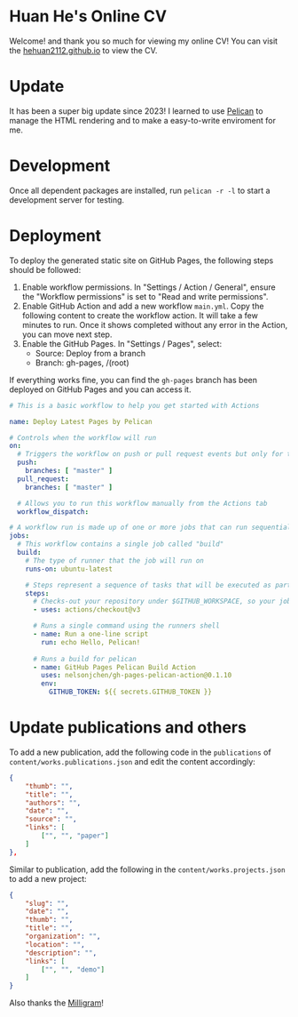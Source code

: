 # Huan He's Online CV

Welcome! and thank you so much for viewing my online CV! You can visit the [hehuan2112.github.io](https://hehuan2112.github.io/) to view the CV.

# Update

It has been a super big update since 2023!
I learned to use [Pelican](https://getpelican.com/) to manage the HTML rendering and to make a easy-to-write enviroment for me. 

# Development

Once all dependent packages are installed, run `pelican -r -l` to start a development server for testing.

# Deployment

To deploy the generated static site on GitHub Pages, the following steps should be followed:

1. Enable workflow permissions. In "Settings / Action / General", ensure the "Workflow permissions" is set to "Read and write permissions".
2. Enable GitHub Action and add a new workflow `main.yml`. 
   Copy the following content to create the workflow action. 
   It will take a few minutes to run. Once it shows completed without any error in the Action, you can move next step.
3. Enable the GitHub Pages. In "Settings / Pages", select:
    - Source: Deploy from a branch
    - Branch: gh-pages, /(root)

If everything works fine, you can find the `gh-pages` branch has been deployed on GitHub Pages and you can access it.

```yaml
# This is a basic workflow to help you get started with Actions

name: Deploy Latest Pages by Pelican

# Controls when the workflow will run
on:
  # Triggers the workflow on push or pull request events but only for the "master" branch
  push:
    branches: [ "master" ]
  pull_request:
    branches: [ "master" ]

  # Allows you to run this workflow manually from the Actions tab
  workflow_dispatch:

# A workflow run is made up of one or more jobs that can run sequentially or in parallel
jobs:
  # This workflow contains a single job called "build"
  build:
    # The type of runner that the job will run on
    runs-on: ubuntu-latest

    # Steps represent a sequence of tasks that will be executed as part of the job
    steps:
      # Checks-out your repository under $GITHUB_WORKSPACE, so your job can access it
      - uses: actions/checkout@v3

      # Runs a single command using the runners shell
      - name: Run a one-line script
        run: echo Hello, Pelican!
          
      # Runs a build for pelican
      - name: GitHub Pages Pelican Build Action
        uses: nelsonjchen/gh-pages-pelican-action@0.1.10
        env:
          GITHUB_TOKEN: ${{ secrets.GITHUB_TOKEN }}

```

# Update publications and others

To add a new publication, add the following code in the `publications` of `content/works.publications.json` and edit the content accordingly:

```json
{
    "thumb": "",
    "title": "",
    "authors": "",
    "date": "",
    "source": "",
    "links": [
        ["", "", "paper"]
    ]
},
```

Similar to publication, add the following in the `content/works.projects.json` to add a new project:

```json
{
    "slug": "",
    "date": "",
    "thumb": "",
    "title": "",
    "organization": "",
    "location": "",
    "description": "",
    "links": [
        ["", "", "demo"]
    ]
}
```

Also thanks the [Milligram](https://milligram.io/)!
